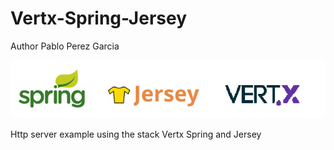 # Vertx-Spring-Jersey

Author  Pablo Perez Garcia

![My image](src/main/resources/img/logof.png)

Http server example using the stack Vertx Spring and Jersey
